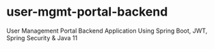 # user-mgmt-portal-backend
User Management Portal Backend Application Using Spring Boot, JWT, Spring Security &amp; Java 11
